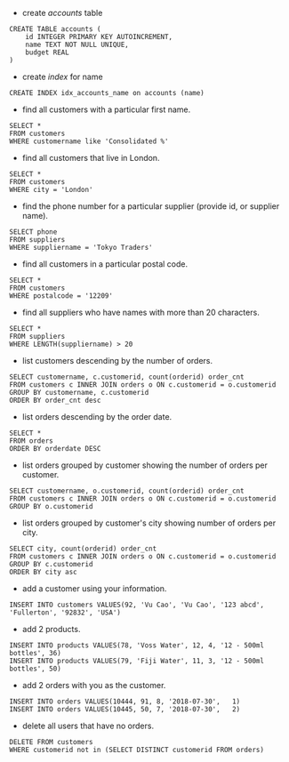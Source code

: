* create _accounts_ table
```
CREATE TABLE accounts (
	id INTEGER PRIMARY KEY AUTOINCREMENT,
	name TEXT NOT NULL UNIQUE,
	budget REAL
)
```

* create _index_ for name
```
CREATE INDEX idx_accounts_name on accounts (name)
```

* find all customers with a particular first name.
```
SELECT * 
FROM customers
WHERE customername like 'Consolidated %'
```

* find all customers that live in London.
```
SELECT *
FROM customers
WHERE city = 'London'
```

* find the phone number for a particular supplier (provide id, or supplier name).
```
SELECT phone
FROM suppliers
WHERE suppliername = 'Tokyo Traders'
```

* find all customers in a particular postal code.
```
SELECT *
FROM customers
WHERE postalcode = '12209'
```

* find all suppliers who have names with more than 20 characters.
```
SELECT * 
FROM suppliers
WHERE LENGTH(suppliername) > 20
```

* list customers descending by the number of orders.
```
SELECT customername, c.customerid, count(orderid) order_cnt 
FROM customers c INNER JOIN orders o ON c.customerid = o.customerid
GROUP BY customername, c.customerid 
ORDER BY order_cnt desc
```

* list orders descending by the order date.
```
SELECT * 
FROM orders
ORDER BY orderdate DESC
```

* list orders grouped by customer showing the number of orders per customer.
```
SELECT customername, o.customerid, count(orderid) order_cnt 
FROM customers c INNER JOIN orders o ON c.customerid = o.customerid
GROUP BY o.customerid 
```

* list orders grouped by customer's city showing number of orders per city.
```
SELECT city, count(orderid) order_cnt 
FROM customers c INNER JOIN orders o ON c.customerid = o.customerid
GROUP BY c.customerid 
ORDER BY city asc
```

* add a customer using your information.
```
INSERT INTO customers VALUES(92, 'Vu Cao', 'Vu Cao', '123 abcd', 'Fullerton', '92832', 'USA')
```

* add 2 products.
```
INSERT INTO products VALUES(78, 'Voss Water', 12, 4, '12 - 500ml bottles', 36)
INSERT INTO products VALUES(79, 'Fiji Water', 11, 3, '12 - 500ml bottles', 50)
```

* add 2 orders with you as the customer.
```
INSERT INTO orders VALUES(10444, 91, 8, '2018-07-30',	1)
INSERT INTO orders VALUES(10445, 50, 7, '2018-07-30',	2)
```

* delete all users that have no orders.
```
DELETE FROM customers
WHERE customerid not in (SELECT DISTINCT customerid FROM orders)
```